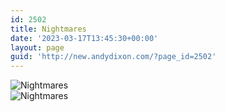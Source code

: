 ```yaml
---
id: 2502
title: Nightmares
date: '2023-03-17T13:45:30+00:00'
layout: page
guid: 'http://new.andydixon.com/?page_id=2502'
---
```


![Nightmares](https://i0.wp.com/assets.g8x2.ldn.idrivee2-23.com/posters/Nightmares%2001.jpg?w=1200&ssl=1 "Nightmares")  
![Nightmares](https://i0.wp.com/assets.g8x2.ldn.idrivee2-23.com/posters/Nightmares%2002.jpg?w=1200&ssl=1 "Nightmares")